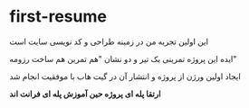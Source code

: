 # first-resume
این اولین تجربه من در زمینه طراحی و کد نویسی سایت است

ایده این پروژه تمرینی یک تیر و دو نشان "هم تمرین هم ساخت رزومه"

ایجاد اولین ورژن از  پروژه و انتشار آن در گیت هاب با موفقیت انجام شد

**ارتقا پله ای پروژه حین آموزش پله ای فرانت اند**




